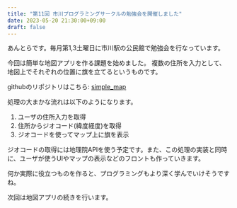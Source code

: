 ```yaml
---
title: "第11回 市川プログラミングサークルの勉強会を開催しました"
date: 2023-05-20 21:30:00+09:00
draft: false
---
```


あんとらです。毎月第1,3土曜日に市川駅の公民館で勉強会を行なっています。

今回は簡単な地図アプリを作る課題を始めました。
複数の住所を入力として、地図上でそれぞれの位置に旗を立てるというものです。

githubのリポジトリはこちら: [simple_map](https://github.com/ichikawapc/simple_map)

処理の大まかな流れは以下のようになります。
1. ユーザの住所入力を取得
2. 住所からジオコード(緯度経度)を取得
3. ジオコードを使ってマップ上に旗を表示

ジオコードの取得には地理院APIを使う予定です。また、この処理の実装と同時に、ユーザが使うUIやマップの表示などのフロントも作っていきます。

何か実際に役立つものを作ると、プログラミングもより深く学んでいけそうですね。

次回は地図アプリの続きを行います。